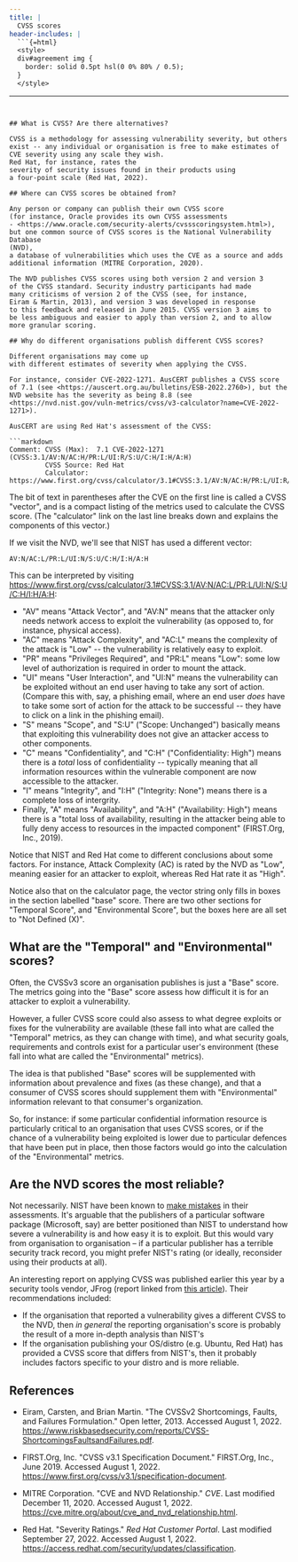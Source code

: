 ```yaml
---
title: |
  CVSS scores
header-includes: |
  ```{=html}
  <style>
  div#agreement img {
    border: solid 0.5pt hsl(0 0% 80% / 0.5);
  }
  </style>
  ```
---
```


## What is CVSS? Are there alternatives?

CVSS is a methodology for assessing vulnerability severity, but others
exist -- any individual or organisation is free to make estimates of
CVE severity using any scale they wish.
Red Hat, for instance, rates the
severity of security issues found in their products using
a four-point scale (Red Hat, 2022).

## Where can CVSS scores be obtained from?

Any person or company can publish their own CVSS score
(for instance, Oracle provides its own CVSS assessments
- <https://www.oracle.com/security-alerts/cvssscoringsystem.html>),
but one common source of CVSS scores is the National Vulnerability Database
(NVD),
a database of vulnerabilities which uses the CVE as a source and adds
additional information (MITRE Corporation, 2020).

The NVD publishes CVSS scores using both version 2 and version 3
of the CVSS standard. Security industry participants had made
many criticisms of version 2 of the CVSS (see, for instance,
Eiram & Martin, 2013), and version 3 was developed in response
to this feedback and released in June 2015. CVSS version 3 aims to
be less ambiguous and easier to apply than version 2, and to allow
more granular scoring.

## Why do different organisations publish different CVSS scores?

Different organisations may come up
with different estimates of severity when applying the CVSS.

For instance, consider CVE-2022-1271. AusCERT publishes a CVSS score
of 7.1 (see <https://auscert.org.au/bulletins/ESB-2022.2760>), but the
NVD website has the severity as being 8.8 (see
<https://nvd.nist.gov/vuln-metrics/cvss/v3-calculator?name=CVE-2022-1271>).

AusCERT are using Red Hat's assessment of the CVSS:

```markdown
Comment: CVSS (Max):  7.1 CVE-2022-1271 (CVSS:3.1/AV:N/AC:H/PR:L/UI:R/S:U/C:H/I:H/A:H)
         CVSS Source: Red Hat
         Calculator:  https://www.first.org/cvss/calculator/3.1#CVSS:3.1/AV:N/AC:H/PR:L/UI:R/S:U/C:H/I:H/A:H
```

The bit of text in parentheses after the CVE on the first line is called
a CVSS "vector", and is a compact listing of the metrics used to
calculate the CVSS score.
(The "calculator" link on the last line breaks down and explains
the components of this vector.)

If we visit the NVD, we'll see that NIST has
used a different vector:

```
AV:N/AC:L/PR:L/UI:N/S:U/C:H/I:H/A:H
```

This can
be interpreted by visiting
<https://www.first.org/cvss/calculator/3.1#CVSS:3.1/AV:N/AC:L/PR:L/UI:N/S:U/C:H/I:H/A:H>:

- "AV" means "Attack Vector", and "AV:N" means that
  the attacker only needs network access to exploit
  the vulnerability (as opposed to, for instance, physical access).
- "AC" means "Attack Complexity", and "AC:L" means the
  complexity of the attack is "Low" -- the vulnerability is relatively
  easy to exploit.
- "PR" means "Privileges Required", and "PR:L" means "Low":
  some low level of authorization is required in order to mount the attack.
- "UI" means "User Interaction", and "UI:N" means the
  vulnerability can be exploited without an end user having
  to take any sort of action. (Compare this with, say, a phishing
  email, where an end user *does*
  have to take some sort of action for the attack to be successful --
  they have to click on a link in the phishing email).
- "S" means "Scope", and "S:U" ("Scope: Unchanged") basically means that
  exploiting this vulnerability does not give an attacker access
  to other components.
- "C" means "Confidentiality", and "C:H" ("Confidentiality: High") means
  there is a *total* loss of confidentiality -- typically meaning that
  all information resources within the vulnerable component are now
  accessible to the attacker.
- "I" means "Integrity", and "I:H" ("Integrity: None") means there is
  a complete loss of intergrity.
- Finally, "A" means "Availability", and "A:H" ("Availability: High")
  means there is a "total loss of availability, resulting in the attacker
  being able to fully deny access to resources in the impacted component"
  (FIRST.Org, Inc., 2019).

Notice that NIST and Red Hat come to different conclusions about
some factors.
For instance, Attack Complexity (AC) is rated by the NVD
as "Low", meaning easier for an attacker to exploit, whereas Red Hat
rate it as "High".

Notice also that on the calculator page, the vector string only
fills in boxes in the section labelled "base" score. There
are two other sections for "Temporal Score", and "Environmental Score",
but the boxes here are all set to "Not Defined (X)".

## What are the "Temporal" and "Environmental" scores?

Often, the CVSSv3 score an organisation publishes
is just a "Base" score.
The metrics going into the "Base" score assess how difficult it is for an attacker
to exploit a vulnerability.

However, a fuller CVSS score could also
assess to what degree exploits or fixes for the vulnerability
are available (these fall into what are called the "Temporal"
metrics, as they can change with time),
and what security goals, requirements and controls
exist for a particular user's environment (these fall into
what are called the "Environmental" metrics).

The idea is that published "Base" scores will be supplemented
with information about prevalence and fixes
(as these change), and that
a consumer of CVSS scores should supplement them
with "Environmental" information relevant to that consumer's organization.

So, for instance: if some particular confidential information resource
is particularly critical to an organisation that uses
CVSS scores, or if the chance of a vulnerability
being exploited is lower due to particular defences that have
been put in place, then those factors would go into the
calculation of the "Environmental" metrics.


## Are the NVD scores the most reliable?

Not necessarily.
NIST have been known to [make mistakes][nist-mistakes] in their assessments.
It's arguable
that the publishers of a particular software package (Microsoft, say) are better positioned than
NIST to understand how severe a vulnerability is and how easy it is to exploit. But this would vary from
organisation to organisation – if a particular publisher has a terrible security track record, you
might prefer NIST's rating (or ideally, reconsider using their products
at all).

An interesting report on applying
CVSS was published earlier this year by a security tools vendor, JFrog (report linked from
[this article][art]). Their recommendations included:

- If the organisation that reported a vulnerability gives a different CVSS
  to the NVD, then *in general* the reporting organisation's score is
  probably the result of a more in-depth analysis than NIST's
- If the organisation publishing your OS/distro (e.g. Ubuntu, Red Hat) has provided a CVSS score
  that differs from NIST's, then it probably includes factors specific
  to your distro and is more reliable.

[art]: https://portswigger.net/daily-swig/cvss-system-criticized-for-failure-to-address-real-world-impact
[nist-mistakes]: https://vulncheck.com/blog/cvss-accuracy-issues


## References

- Eiram, Carsten, and Brian Martin. "The CVSSv2 Shortcomings,
  Faults, and Failures Formulation." Open letter, 2013. Accessed August 1, 2022.
  <https://www.riskbasedsecurity.com/reports/CVSS-ShortcomingsFaultsandFailures.pdf>.

- FIRST.Org, Inc. "CVSS v3.1 Specification Document." FIRST.Org, Inc., June 2019. Accessed August 1, 2022.
  <https://www.first.org/cvss/v3.1/specification-document>.

- MITRE Corporation. "CVE and NVD Relationship." *CVE*. Last modified
  December 11, 2020. Accessed August 1, 2022.
  <https://cve.mitre.org/about/cve_and_nvd_relationship.html>.

- Red Hat. "Severity Ratings." *Red Hat Customer Portal*. Last modified
  September 27, 2022. Accessed August 1, 2022.
  <https://access.redhat.com/security/updates/classification>.



<!-- vim: syntax=markdown tw=72 smartindent :
-->

